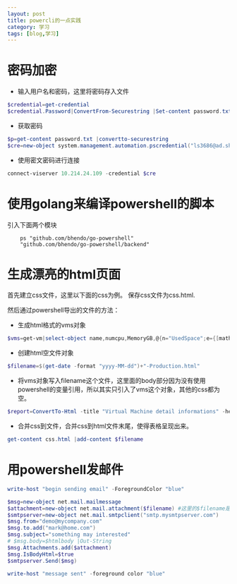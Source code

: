 ```yaml
---
layout: post
title: powercli的一点实践
category: 学习
tags: [blog,学习]
---
```


# 密码加密

- 输入用户名和密码，这里将密码存入文件
```powershell
$credential=get-credential
$credential.Password|ConvertFrom-Securestring |Set-content password.txt
```
- 获取密码
```powershell
$p=get-content password.txt |convertto-securestring
$cre=new-object system.management.automation.pscredential("ls3686@ad.shanghai.nyu.edu",$p)
```
- 使用密文密码进行连接
```powershell
connect-viserver 10.214.24.109 -credential $cre
```
  # 使用golang来编译powershell的脚本

引入下面两个模块
```
	ps "github.com/bhendo/go-powershell"
    "github.com/bhendo/go-powershell/backend"
```


# 生成漂亮的html页面

首先建立css文件，这里以下面的css为例。
保存css文件为css.html.

然后通过powershell导出的文件的方法：
- 生成html格式的vms对象
```powershell
$vms=get-vm|select-object name,numcpu,MemoryGB,@{n="UsedSpace";e={[math]::Round($_.UsedSpaceGB)}},@{n="ProvisionedSpace";e={[math]::Round($_.ProvisionedSpaceGB)}},@{n="HOSTNAME";e={$_.ExtensionData.guest.hostname}},@{n="IP";e={$_.ExtensionData.guest.ipaddress}},@{N="OS";e={$_.ExtensionData.guest.guestfullname}},@{N="SnapshotSize";e={[math]::Round((Get-Snapshot -VM $_ | Measure-Object -Sum SizeGB).Sum)}} |convertto-html -Fragment
```
- 创建html空文件对象
```powershell
$filename=$(get-date -format "yyyy-MM-dd")+"-Production.html"
```
- 将vms对象写入filename这个文件，这里面的body部分因为没有使用powershell的变量引用，所以其实只引入了vms这个对象，其他的css都为空。
```powershell
$report=ConvertTo-Html -title "Virtual Machine detail informations" -head "<div id='title'>Production-Env VM information reporting</div>$br<div id='subtitle'>Report generated on:$(get-date)</div>" -body "$css $PageBoxOpener $BoxContentOpener $PageBoxCloser</table> $br $BoxContentOpener $vms $PageBoxCloser" |Out-File $filename
```
- 合并css到文件，合并css到html文件末尾，使得表格呈现出来。
```powershell
get-content css.html |add-content $filename
```

# 用powershell发邮件
```powershell
write-host "begin sending email" -ForegroundColor "blue"

$msg=new-object net.mail.mailmessage
$attachment=new-object net.mail.attachment($filename) #这里的$filename是html文件的文件名，可以加上路径
$smtpserver=new-object net.mail.smtpclient("smtp.mysmtpserver.com")
$msg.from="demo@mycompany.com"
$msg.to.add("mark@home.com")
$msg.subject="something may interested"
# $msg.body=$htmlbody |Out-String
$msg.Attachments.add($attachment)
$msg.IsBodyHtml=$true
$smtpserver.Send($msg)

write-host "message sent" -foreground color "blue"
```